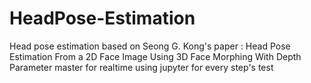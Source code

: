 # HeadPose-Estimation
Head pose estimation based on Seong G. Kong's paper : Head Pose Estimation From a 2D Face Image Using 3D Face Morphing With Depth Parameter
master for realtime using
jupyter for every step's test
